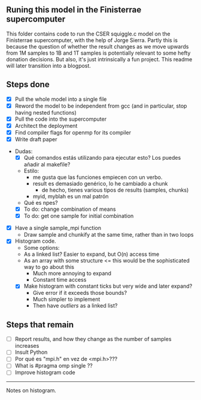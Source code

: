 ## Runing this model in the Finisterrae supercomputer

This folder contains code to run the CSER squiggle.c model on the Finisterrae supercomputer, with the help of Jorge Sierra. Partly this is because the question of whether the result changes as we move upwards from 1M samples to 1B and 1T samples is potentially relevant to some hefty donation decisions. But also, it's just intrinsically a fun project. This readme will later transition into a blogpost.

## Steps done

- [x] Pull the whole model into a single file
- [x] Reword the model to be independent from gcc (and in particular, stop having nested functions)
- [x] Pull the code into the supercomputer
- [x] Architect the deployment
- [x] Find compiler flags for openmp for its compiler
- [x] Write draft paper
- Dudas: 
    - [x] Qué comandos estás utilizando para ejecutar esto? Los puedes añadir al makefile?
    - Estilo: 
      - me gusta que las funciones empiecen con un verbo. 
      - result es demasiado genérico, lo he cambiado a chunk
        - de hecho, tienes various tipos de results (samples, chunks)
      - myid, myblah es un mal patrón
    - Qué es npes?
    - [x] To do: change combination of means
    - [x] To do: get one sample for initial combination
- [x] Have a single sample_mpi function
  - Draw sample and chunkify at the same time, rather than in two loops
- [x] Histogram code.
    - Some options:
    - As a linked list? Easier to expand, but O(n) access time 
    - As an array with some structure <= this would be the sophisticated way to go about this
      - Much more annoying to expand
      - Constant time access
    - [x] Make histogram with constant ticks but very wide and later expand?
      - Give error if it exceeds those bounds?
      - Much simpler to implement
      - Then have *outliers* as a linked list?

## Steps that remain

- [ ] Report results, and how they change as the number of samples increases
- [ ] Insult Python
- [ ] Por qué es "mpi.h" en vez de <mpi.h>???
- [ ] What is #pragma omp single ??
- [ ] Improve histogram code

---

Notes on histogram.

